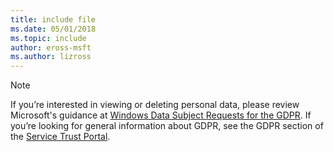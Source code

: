 ```yaml
---
title: include file
ms.date: 05/01/2018
ms.topic: include
author: eross-msft
ms.author: lizross
---
```

> [!NOTE]
> If you’re interested in viewing or deleting personal data, please review Microsoft's guidance at [Windows Data Subject Requests for the GDPR](/microsoft-365/compliance/manage-gdpr-data-subject-requests-with-the-dsr-case-tool). If you’re looking for general information about GDPR, see the GDPR section of the [Service Trust Portal](https://servicetrust.microsoft.com/ViewPage/GDPRGetStarted).

[//]: # (5/22/2018: Even though this file may be orphaned, do not delete it.)